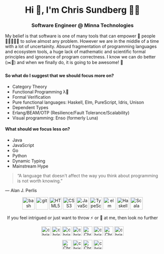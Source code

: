 <h1 align="center">Hi 👋, I'm Chris Sundberg 👨‍💻</h1>
<h3 align="center">Software Engineer @ Minna Technologies</h3>

My belief is that software is one of many tools that can empower 💪 people 🧑🏿‍🤝‍🧑🏻 to solve almost any problem.
However we are in the middle of a time with a lot of uncertainity. Absurd fragmentation of programming languages and ecosystem tools, a huge lack of mathematic and scientific formal principles and ignorance of program correctness. I know we can do better (✂️💩) and when we finally do, it is going to be awesome! 🌈

#### So what do I suggest that we should focus more on?
- Category Theory
- Functional Programming λ🦄
- Formal Verification
- Pure functional languages: Haskell, Elm, PureScript, Idris, Unison
- Dependent Types
- Erlang/BEAM/OTP (Resilience/Fault Tolerance/Scalability)
- Visual programming: Enso (formerly Luna)

#### What should we focus less on?
- Java
- JavaScript
- Go
- Python
- Dynamic Typing
- Mainstream Hype

> “A language that doesn't affect the way you think about programming is not worth knowing.”

― Alan J. Perlis

<p align="center"><img src="https://www.vectorlogo.zone/logos/gnu_bash/gnu_bash-icon.svg" alt="bash" width="40" height="40"/> <img src="https://www.vectorlogo.zone/logos/git-scm/git-scm-icon.svg" alt="git" width="40" height="40"/> <img src="https://devicons.github.io/devicon/devicon.git/icons/html5/html5-original-wordmark.svg" alt="HTML5" width="40" height="40"/> <img src="https://devicons.github.io/devicon/devicon.git/icons/css3/css3-original-wordmark.svg" alt="CSS3" width="40" height="40"/> <img src="https://devicons.github.io/devicon/devicon.git/icons/javascript/javascript-original.svg" alt="JavaScript" width="40" height="40"/> <img src="https://devicons.github.io/devicon/devicon.git/icons/typescript/typescript-original.svg" alt="TypeScript" width="40" height="40"/> <img src="https://devicons.github.io/devicon/devicon.git/icons/elm/elm-original.svg" alt="elm" width="40" height="40"/> <img src="https://devicons.github.io/devicon/devicon.git/icons/haskell/haskell-original.svg" alt="Haskell" width="40" height="40"/> <img src="https://devicons.github.io/devicon/devicon.git/icons/scala/scala-original.svg" alt="Scala" width="40" height="40"/></p>

<p align="center">If you feel intrigued or just want to throw ⚡ or 💩 at me, then look no further</p>
<p align="center">
  <a href="https://codepen.io/chriskevin" target="blank"><img align="center" src="https://cdn.jsdelivr.net/npm/simple-icons@3.0.1/icons/codepen.svg" alt="chriskevin" height="30" width="30" /></a>
  <a href="https://dev.to/chriskevin" target="blank"><img align="center" src="https://cdn.jsdelivr.net/npm/simple-icons@3.0.1/icons/dev-dot-to.svg" alt="chriskevin" height="30" width="30" /></a>
  <a href="https://stackshare.io/chriskevin" target="blank"><img align="center" src="https://cdn.jsdelivr.net/npm/simple-icons@3.0.1/icons/stackshare.svg" alt="chriskevin" height="30" width="30" /></a>
  <a href="https://twitter.com/chrisxkevin" target="blank"><img align="center" src="https://cdn.jsdelivr.net/npm/simple-icons@3.0.1/icons/twitter.svg" alt="chrisxkevin" height="30" width="30" /></a>
  <a href="https://www.linkedin.com/in/chris-sundberg-7b716744/" target="blank"><img align="center" src="https://cdn.jsdelivr.net/npm/simple-icons@3.0.1/icons/linkedin.svg" alt="Chris Sundberg" height="30" width="30" /></a>
  <a href="https://keybase.io/chriskevin" target="blank"><img align="center" src="https://cdn.jsdelivr.net/npm/simple-icons@3.0.1/icons/keybase.svg" alt="chriskevin" height="30" width="30" /></a>
  <a href="https://www.facebook.com/csundberg1" target="blank"><img align="center" src="https://cdn.jsdelivr.net/npm/simple-icons@3.0.1/icons/facebook.svg" alt="Chris Sundberg" height="30" width="30" /></a>
  <a href="https://www.instagram.com/chrisxkevin/" target="blank"><img align="center" src="https://cdn.jsdelivr.net/npm/simple-icons@3.0.1/icons/instagram.svg" alt="chrisxkevin" height="30" width="30" /></a>
</p>

<p align="center">
  <a href="https://my.playstation.com/profile/Chris-Kevin" target="blank"><img align="center" src="https://cdn.jsdelivr.net/npm/simple-icons@3.0.1/icons/playstation.svg" alt="Chris-Kevin" height="30" width="30" /></a>
  <a href="https://account.xbox.com/en-us/profile?gamertag=chrisXkevin" target="blank"><img align="center" src="https://cdn.jsdelivr.net/npm/simple-icons@3.0.1/icons/xbox.svg" alt="chriskevin" height="30" width="30" /></a>
  <a href="https://steamcommunity.com/profiles/76561198112333556/" target="blank"><img align="center" src="https://cdn.jsdelivr.net/npm/simple-icons@3.0.1/icons/steam.svg" alt="ChrisKevin" height="30" width="30" /></a>
  <a href="https://trakt.tv/users/chriskevin" target="blank"><img align="center" src="https://cdn.jsdelivr.net/npm/simple-icons@3.0.1/icons/trakt.svg" alt="chriskevin" height="30" width="30" /></a>
</p>

<!--
**chriskevin/chriskevin** is a ✨ _special_ ✨ repository because its `README.md` (this file) appears on your GitHub profile.

Here are some ideas to get you started:

- 🔭 I’m currently working on ...
- 🌱 I’m currently learning ...
- 👯 I’m looking to collaborate on ...
- 🤔 I’m looking for help with ...
- 💬 Ask me about ...
- 📫 How to reach me: ...
- 😄 Pronouns: ...
- ⚡ Fun fact: ...
-->
